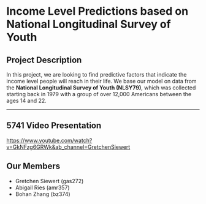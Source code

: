 # Income Level Predictions based on National Longitudinal Survey of Youth

## Project Description
In this project, we are looking to find predictive factors that indicate the income level people will reach in their life. We base our model on data from the __National Longitudinal Survey of Youth (NLSY79)__, which was collected starting back in 1979 with a group of over 12,000 Americans between the ages 14 and 22.

---

## 5741 Video Presentation
https://www.youtube.com/watch?v=GkNFzg6GRWk&ab_channel=GretchenSiewert

## Our Members
* Gretchen Siewert (gas272)
* Abigail Ries (amr357)
* Bohan Zhang (bz374)
